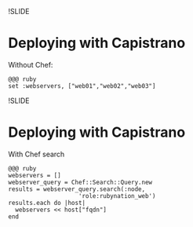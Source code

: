 !SLIDE 
# Deploying with Capistrano #

Without Chef:
    
    @@@ ruby
    set :webservers, ["web01","web02","web03"]

!SLIDE
# Deploying with Capistrano #

With Chef search

    @@@ ruby 
    webservers = []
    webserver_query = Chef::Search::Query.new
    results = webserver_query.search(:node, 
                        'role:rubynation_web')
    results.each do |host|
      webservers << host["fqdn"]
    end
